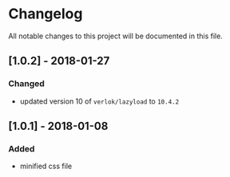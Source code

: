 # Changelog
All notable changes to this project will be documented in this file.

## [1.0.2] - 2018-01-27

### Changed
- updated version 10 of `verlok/lazyload` to  `10.4.2`

## [1.0.1] - 2018-01-08

### Added
- minified css file